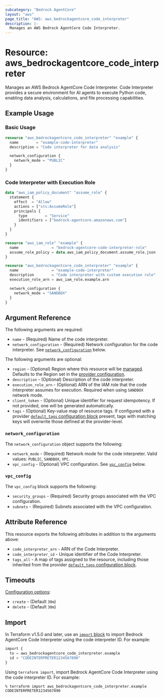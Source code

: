 ```yaml
---
subcategory: "Bedrock AgentCore"
layout: "aws"
page_title: "AWS: aws_bedrockagentcore_code_interpreter"
description: |-
  Manages an AWS Bedrock AgentCore Code Interpreter.
---
```


# Resource: aws_bedrockagentcore_code_interpreter

Manages an AWS Bedrock AgentCore Code Interpreter. Code Interpreter provides a secure environment for AI agents to execute Python code, enabling data analysis, calculations, and file processing capabilities.

## Example Usage

### Basic Usage

```terraform
resource "aws_bedrockagentcore_code_interpreter" "example" {
  name        = "example-code-interpreter"
  description = "Code interpreter for data analysis"

  network_configuration {
    network_mode = "PUBLIC"
  }
}
```

### Code Interpreter with Execution Role

```terraform
data "aws_iam_policy_document" "assume_role" {
  statement {
    effect  = "Allow"
    actions = ["sts:AssumeRole"]
    principals {
      type        = "Service"
      identifiers = ["bedrock-agentcore.amazonaws.com"]
    }
  }
}

resource "aws_iam_role" "example" {
  name               = "bedrock-agentcore-code-interpreter-role"
  assume_role_policy = data.aws_iam_policy_document.assume_role.json
}

resource "aws_bedrockagentcore_code_interpreter" "example" {
  name               = "example-code-interpreter"
  description        = "Code interpreter with custom execution role"
  execution_role_arn = aws_iam_role.example.arn

  network_configuration {
    network_mode = "SANDBOX"
  }
}
```

## Argument Reference

The following arguments are required:

* `name` - (Required) Name of the code interpreter.
* `network_configuration` - (Required) Network configuration for the code interpreter. See [`network_configuration`](#network_configuration) below.

The following arguments are optional:

* `region` - (Optional) Region where this resource will be [managed](https://docs.aws.amazon.com/general/latest/gr/rande.html#regional-endpoints). Defaults to the Region set in the [provider configuration](https://registry.terraform.io/providers/hashicorp/aws/latest/docs#aws-configuration-reference).
* `description` - (Optional) Description of the code interpreter.
* `execution_role_arn` - (Optional) ARN of the IAM role that the code interpreter assumes for execution. Required when using `SANDBOX` network mode.
* `client_token` - (Optional) Unique identifier for request idempotency. If not provided, one will be generated automatically.
* `tags` - (Optional) Key-value map of resource tags. If configured with a provider [`default_tags` configuration block](https://registry.terraform.io/providers/hashicorp/aws/latest/docs#default_tags-configuration-block) present, tags with matching keys will overwrite those defined at the provider-level.

### `network_configuration`

The `network_configuration` object supports the following:

* `network_mode` - (Required) Network mode for the code interpreter. Valid values: `PUBLIC`, `SANDBOX`, `VPC`.
* `vpc_config` - (Optional) VPC configuration. See [`vpc_config`](#vpc_config) below.

### `vpc_config`

The `vpc_config` block supports the following:

* `security_groups` - (Required) Security groups associated with the VPC configuration.
* `subnets` - (Required) Subnets associated with the VPC configuration.

## Attribute Reference

This resource exports the following attributes in addition to the arguments above:

* `code_interpreter_arn` - ARN of the Code Interpreter.
* `code_interpreter_id` - Unique identifier of the Code Interpreter.
* `tags_all` - A map of tags assigned to the resource, including those inherited from the provider [`default_tags` configuration block](https://registry.terraform.io/providers/hashicorp/aws/latest/docs#default_tags-configuration-block).

## Timeouts

[Configuration options](https://developer.hashicorp.com/terraform/language/resources/syntax#operation-timeouts):

* `create` - (Default `30m`)
* `delete` - (Default `30m`)

## Import

In Terraform v1.5.0 and later, use an [`import` block](https://developer.hashicorp.com/terraform/language/import) to import Bedrock AgentCore Code Interpreter using the code interpreter ID. For example:

```terraform
import {
  to = aws_bedrockagentcore_code_interpreter.example
  id = "CODEINTERPRETER1234567890"
}
```

Using `terraform import`, import Bedrock AgentCore Code Interpreter using the code interpreter ID. For example:

```console
% terraform import aws_bedrockagentcore_code_interpreter.example CODEINTERPRETER1234567890
```
